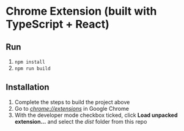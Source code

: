 # Chrome Extension (built with TypeScript + React)


## Run

1.  `npm install`
1.  `npm run build` 

## Installation

1.  Complete the steps to build the project above
2.  Go to [_chrome://extensions_](chrome://extensions) in Google Chrome
3.  With the developer mode checkbox ticked, click **Load unpacked extension...** and select the _dist_ folder from this repo
